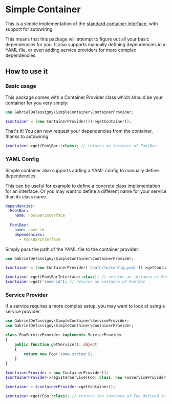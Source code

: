 # Simple Container

This is a simple implementation of the [standard container interface](https://www.php-fig.org/psr/psr-11/), with support for autowiring.

This means that this package will attempt to figure out all your basic dependencies for you.
It also supports manually defining dependencies in a YAML file, or even adding service providers for more complex dependencies.

## How to use it

### Basic usage

This package comes with a Container Provider class which should be your container for you very simply:

```php
use GabrielDeTassigny\SimpleContainer\ContainerProvider;

$container = (new ContainerProvider())->getContainer();
```

That's it! You can now request your dependencies from the container, thanks to autowiring.

```php
$container->get(Foo\Bar::class); // returns an instance of Foo\Bar
``` 

### YAML Config

Simple container also supports adding a YAML config to manually define dependencies.

This can be useful for example to define a concrete class implementation for an interface.
Or you may want to define a different name for your service than its class name. 
```yaml
dependencies:
  Foo\Bar:
    name: Foo\BarInterface
  
  Foo\Baz:
    name: some-id
    dependencies:
      - Foo\BarInterface
```

Simply pass the path of the YAML file to the container provider:
```php
use GabrielDeTassigny\SimpleContainer\ContainerProvider;

$container = (new ContainerProvider('/path/to/config.yaml'))->getContainer();

$container->get(Foo\BarInterface::class); // returns an instance of Foo\Bar
$container->get('some-id'); // returns an instance of Foo\Baz
``` 

### Service Provider

If a service requires a more complex setup, you may want to look at using a service provider.

```php
use GabrielDeTassigny\SimpleContainer\ServiceProvider;
use GabrielDeTassigny\SimpleContainer\ContainerProvider;

class FooServiceProvider implements ServiceProvider
{
    public function getService(): object
    {
        return new Foo('some-string');
    }
}

$containerProvider = new ContainerProvider();
$containerProvider->registerService(Foo::class, new FooServiceProvider());

$container = $containerProvider->getContainer();

$container->get(Foo::class); // returns the instance of Foo defined in FooServiceProvider
```
